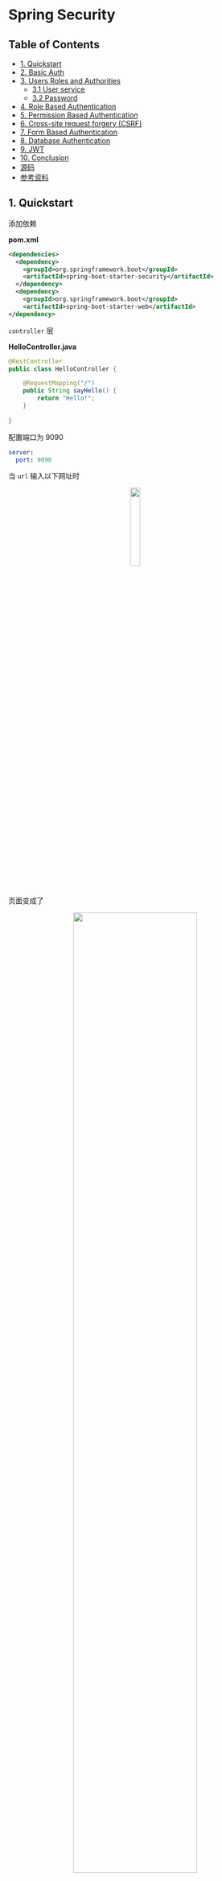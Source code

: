 # Spring Security

Table of Contents
-----------------

* [1. Quickstart](#1-quickstart)
* [2. Basic Auth](#2-basic-auth)
* [3. Users Roles and Authorities](#3-users-roles-and-authorities)
   * [3.1 User service](#31-user-service)
   * [3.2 Password](#32-password)
* [4. Role Based Authentication](#4-role-based-authentication)
* [5. Permission Based Authentication](#5-permission-based-authentication)
* [6. Cross-site request forgery (CSRF)](#6-cross-site-request-forgery-csrf)
* [7. Form Based Authentication](#7-form-based-authentication)
* [8. Database Authentication](#8-database-authentication)
* [9. JWT](#9-jwt)
* [10. Conclusion](#10-conclusion)
* [源码](#源码)
* [参考资料](#参考资料)




## 1. Quickstart

添加依赖

**pom.xml**

```xml
<dependencies>
  <dependency>
    <groupId>org.springframework.boot</groupId>
    <artifactId>spring-boot-starter-security</artifactId>
  </dependency>
  <dependency>
    <groupId>org.springframework.boot</groupId>
    <artifactId>spring-boot-starter-web</artifactId>
</dependency>
```

`controller` 层

**HelloController.java**

```java
@RestController
public class HelloController {

    @RequestMapping("/")
    public String sayHello() {
        return "Hello!";
    }
    
}
```

配置端口为 9090

```yaml
server:
  port: 9090
```

当 `url` 输入以下网址时

<div align="center"> <img src="image-20200729101107448.png" width="20%"/> </div><br>

页面变成了

<div align="center"> <img src="image-20200729101213621.png" width="70%"/> </div><br>



可见，我们的接口没有赤裸裸地暴露供第三方随意访问了，`spring security` 框架给我们加了一层保护

用户名默认为 `user`

密码从控制台可以获得

<div align="center"> <img src="image-20200729101512541.png" width="70%"/> </div><br>

成功跳转！

<div align="center"> <img src="image-20200729101705261.png" width="60%"/> </div><br>



⚠️注意：

`login` 之后默认跳转到 `/` 路径



## 2. Basic Auth

集成 `Spring Security`

**ApplicationSecurityConfig.java**

```java
@Configuration
@EnableWebSecurity
public class ApplicationSecurityConfig extends WebSecurityConfigurerAdapter {
    @Override
    protected void configure(HttpSecurity http) throws Exception {
        http
                .authorizeRequests()
                .anyRequest()
                .authenticated()
                .and()
                .httpBasic();
    }
}
```

继承了 `WebSecurityConfigurerAdapter`，我们重写了 `configure` 方法（参数为 `HttpSecurity`）

解释一下编写思路（编写时会有代码提示）

对发过来的 `http request`

1. 授权请求
2. 所有请求
3. 都要验证
4. 和
5. 使用 `http basic` 验证方式


<div align="center"> <img src="image-20200729103511124.png" width="60%"/> </div><br>

修改 `controller`

**HelloController.java**

```java
@RestController
public class HelloController {

    @RequestMapping("/hello")
    public String sayHello() {
        return "Hello!";
    }

}
```



成功访问！


<div align="center"> <img src="image-20200729112220291.png" width="90%"/> </div><br>

## 3. Users Roles and Authorities

### 3.1 User service

在安全领域

用户包括一般包括以下信息：

- username
- password
- role
- authorities
- and more

`username` 和 `password` 很好理解，我们无论登录哪个网站，都需要用户名和密码来校验我们的身份

`role` 和 `authorities` 又如何理解呢？

我们在生活中有许多身份，在学校我们既是学生，也是父母的孩子，说不定还是校篮球队队长

权限一般与角色一起谈论。比如说你是学生，你可以享受教育优惠的权限，你可以享受在高中大学读书的权利...

你是篮球队队长，你就有组织训练的权限，有管理队员的权限...

<div align="center"> <img src="image-20200730173041674.png" width="50%"/> </div><br>



`Spring security` 默认的用户是 `user`

```java
@Configuration
@EnableWebSecurity
public class ApplicationSecurityConfig extends WebSecurityConfigurerAdapter {

    @Autowired
    private PasswordEncoder passwordEncoder;

    /**
     * 配置用户信息
     *
     * @return
     */
    @Override
    @Bean
    protected UserDetailsService userDetailsService() {

        // user 1: admin
        UserDetails admin = User.builder()
                .username("admin")
                .password(passwordEncoder.encode("123"))
                .roles(ADMIN.name())
                .build();

        // user 2: visitor
        UserDetails visitor = User.builder()
                .username("visitor")
                .password(passwordEncoder.encode("123"))
                .roles(VISITOR.name())
                .build();


        return new InMemoryUserDetailsManager(admin, visitor);

    }

    @Override
    protected void configure(HttpSecurity http) throws Exception {
        http
                .csrf().disable()
                .authorizeRequests()
                .antMatchers("/index").permitAll()
                .antMatchers("/admin").hasRole(ADMIN.name())
                .antMatchers("/visitor").hasRole(VISITOR.name())
                .anyRequest()
                .authenticated()
                .and()
                .httpBasic();
    }
}
```



解释（具体查看源码）：

- User：用户类
- UserDetails：用户信息类
- InMemoryUserDetailsManager：用户信息保存在内存



这里有一个小技巧，方法返回值是 `UserDetailsService`

是一个接口，点击左边绿色图标可以查看其实现类

<div align="center"> <img src="image-20200729115735148.png" width="70%"/> </div><br>



总的来说，用户信息配置类通过工厂模式创建了一个用户信息对象，并保存在内存中



### 3.2 Password

作为一个企业级安全框架，是决不允许密码以明文形式存储

`Spring security` 为我们提供了一个利器：`PasswordEncoder`

**PasswordEncoder.class**

```java
public interface PasswordEncoder {
    String encode(CharSequence var1);

    boolean matches(CharSequence var1, String var2);

    default boolean upgradeEncoding(String encodedPassword) {
        return false;
    }
}
```

采用第三种加密方式：

<div align="center"> <img src="image-20200729142305771.png" width="70%"/> </div><br>

**PasswordConfig.java**

```java
@Configuration
public class PasswordConfig {

    @Bean
    public PasswordEncoder passwordEncoder() {
        return new BCryptPasswordEncoder(10);
    }

}
```





<div align="center"> <img src="image-20200729143042853.png" width="50%"/> </div><br>

debug 一下，发现明文密码 “123” 已经加密


成功访问！

<div align="center"> <img src="image-20200729142739165.png" width="50%"/> </div><br>



## 4. Role Based Authentication

**特定的网址只能由特定的角色访问**

**对象是角色**

模拟两个角色：

- admin（拥有增删改查的权限）
- visitor （只有查的权限）



<div align="center"> <img src="roles.jpg" width="50%"/> </div><br>





为了方便理解，在用户信息中设置两个角色：

- admin
- visitor



权限枚举类：

**UserPermission.java**

```java
public enum UserPermission {

    CREATE("create"),
    READ("read"),
    UPDATE("update"),
    DELETE("delete");

    private final String permission;

    UserPermission(String permission) {
        this.permission = permission;
    }

    public String getPermission() {
        return permission;
    }

}
```

角色枚举类：

**UserRole.java**

```java
public enum UserRole {

    // 使用 guava 工具类简化代码
    VISITOR(Sets.newHashSet(UserPermission.READ)),
    ADMIN(Sets.newHashSet(UserPermission.CREATE, UserPermission.READ, UserPermission.UPDATE, UserPermission.DELETE));

    private final Set<UserPermission> permissionSet;

    UserRole(Set<UserPermission> permissionSet) {
        this.permissionSet = permissionSet;
    }

    public Set<UserPermission> getPermissionSet() {
        return permissionSet;
    }
    
}
```

权限枚举类：

**UserPermission.java**

```java
public enum UserPermission {

    CREATE("create"),
    READ("read"),
    UPDATE("update"),
    DELETE("delete");

    private final String permission;

    UserPermission(String permission) {
        this.permission = permission;
    }

    public String getPermission() {
        return permission;
    }

}
```

不同的 `request` 对应着不同的角色

**ApplicationSecurityConfig.java**

```java
@Override
protected void configure(HttpSecurity http) throws Exception {
  http
    .authorizeRequests()
    .antMatchers("/index").permitAll()
    .antMatchers("/admin").hasRole(ADMIN.name())
    .antMatchers("/visitor").hasRole(VISITOR.name())
    .anyRequest()
    .authenticated()
    .and()
    .httpBasic();
}
```



**HelloController.java**

```java
@RestController
public class HelloController {

    @GetMapping("/admin")
    public String sayAdmin() {
        return "Admin here";
    }

    @GetMapping("/visitor")
    public String sayVisitor() {
        return "Visitor here";
    }

}
```





当我们用 `admin` 账户去访问 `/visitor` 接口时，被拒绝了

<div align="center"> <img src="image-20200729173320401.png" width="80%"/> </div><br>

```json
{
    "timestamp": "2020-07-29T09:29:29.881+00:00",
    "status": 403,
    "error": "Forbidden",
    "message": "",
    "path": "/visitor"
}
```



当访问 `/admin` 接口时

<div align="center"> <img src="image-20200729173440143.png" width="80%"/> </div><br>

访问成功！

<div align="center"> <img src="image-20200729173528488.png" width="60%"/> </div><br>





## 5. Permission Based Authentication

和 `Role Based Authentication` 不同的是

**特定的网址只能由拥有特定权限的人访问**

**对象是权限**

<div align="center"> <img src="image-20200721110705139.png" width="40%"/> </div><br>

**不同的用户拥有不同的角色，不同的角色也拥有着不同的权限**



举个例子，看图理解

<div align="center"> <img src="image-20200731100429520.png" width="60%"/> </div><br>





现在我们定一个 `manageController`，模拟 `CRUD` 操作：

**manageController.java**

```java
@RestController
@RequestMapping("/manage")
public class ManageController {

    // create
    @PostMapping("/create")
    public String create() {
        return "Creating...";
    }

    // read
    @GetMapping("/read")
    public String read() { return "Reading...";
    }

    // update
    @PutMapping("/update")
    public String update() { return  "Updating...";
    }

    // delete
    @DeleteMapping("/delete")
    public String delete() {
        return "Deleting...";
    }

}
```

先以 `admin` 账户访问 

<div align="center"> <img src="image-20200731104115496.png" width="40%"/> </div><br>

访问成功！


<div align="center"> <img src="image-20200731102724687.png" width="40%"/> </div><br>



发送 `POST` 请求

<div align="center"> <img src="image-20200731103208806.png" width="40%"/> </div><br>


访问失败


<div align="center"> <img src="image-20200731103318934.png" width="40%"/> </div><br>

发送 `PUT` 请求 




<div align="center"> <img src="image-20200731103231742.png" width="40%"/> </div><br>



访问失败


<div align="center"> <img src="image-20200731103339180.png" width="40%"/> </div><br>

发送 `DELETE` 请求


<div align="center"> <img src="image-20200731103251350.png" width="40%"/> </div><br>




访问失败

<div align="center"> <img src="image-20200731103355760.png" width="40%"/> </div><br>

那么如何解决这个问题？

只要加上一行代码即可

**ApplicationSecurityConfig.java**

```java
 @Override
protected void configure(HttpSecurity http) throws Exception {
    http
            .csrf().disable()  // talk about it later
            .authorizeRequests()
            .antMatchers("/index").permitAll()
            .antMatchers("/admin").hasRole(ADMIN.name())
            .antMatchers("/visitor").hasRole(VISITOR.name())
            .anyRequest()
            .authenticated()
            .and()
            .httpBasic();
}
```

这个稍后会详细解释



处理了这个问题之后，让我们专注于这章的重点：`Permission Based Authentication`



进入 `UserDetails` 接口的源码，发现有一个称作 `getAuthorities` 的集合类

```java
public interface UserDetails extends Serializable {
    Collection<? extends GrantedAuthority> getAuthorities();

    String getPassword();

    String getUsername();

    boolean isAccountNonExpired();

    boolean isAccountNonLocked();

    boolean isCredentialsNonExpired();

    boolean isEnabled();
}
```

一个用户有着不同的权限，这个就是用来存储用户权限的



那么这个方法的值从哪里获得呢？



那就得进入 `UserBuilder` 里面瞧瞧了



**UserBuilder.class**

```java
public static class UserBuilder {
    private String username;
    private String password;
    private List<GrantedAuthority> authorities;
    private boolean accountExpired;
    private boolean accountLocked;
    private boolean credentialsExpired;
    private boolean disabled;
    private Function<String, String> passwordEncoder;
```

在 `UserBuilder` 中，有一个名为 `authorities` 的属性



是一个集合列表，存放着类型为 `GrantedAuthority` 的元素



在 `UserBuilder` 中有一个 `authorities` 方法

```java
public User.UserBuilder authorities(Collection<? extends GrantedAuthority> authorities) {
  this.authorities = new ArrayList(authorities);
  return this;
}
```



传入的是权限的集合



秉承着封装的思想，我们需要在 `role` 中定义一个方法，获取每个用户的权限集合



`GrantedAuthority` 有着 3 个实现类



<div align="center"> <img src="image-20200801174813670.png" width="60%"/> </div><br>

进入到 `SimpleGrantedAuthority` 中，发现其对应着一个属性：

```java
public final class SimpleGrantedAuthority implements GrantedAuthority {
    private static final long serialVersionUID = 530L;
    private final String role;
```



再对着 `UserBuilder` 的源码一起看



**原来权限类中也有记录用户的信息**

并且以 `ROLE_` 开头



```java
public User.UserBuilder roles(String... roles) {
    List<GrantedAuthority> authorities = new ArrayList(roles.length);
    String[] var3 = roles;
    int var4 = roles.length;
for(int var5 = 0; var5 < var4; ++var5) {
    String role = var3[var5];
    Assert.isTrue(!role.startsWith("ROLE_"), () -> {
        return role + " cannot start with ROLE_ (it is automatically added)";
    });
    authorities.add(new SimpleGrantedAuthority("ROLE_" + role));
}
```


我们的 `role` 枚举类，增加了一个方法，获得所在角色的所有权限

**UserRole.java**

```java
public enum UserRole {

    // 使用 guava 工具类简化代码
    VISITOR(Sets.newHashSet(UserPermission.READ)),
    ADMIN(Sets.newHashSet(UserPermission.CREATE, UserPermission.READ, UserPermission.UPDATE, UserPermission.DELETE));

    private final Set<UserPermission> permissionSet;

    UserRole(Set<UserPermission> permissionSet) {
        this.permissionSet = permissionSet;
    }

    public Set<UserPermission> getPermissionSet() {
        return permissionSet;
    }

    // get authorities from specific role
    public Set<SimpleGrantedAuthority> getGrantedAuthorities() {

        // convert permission to SimpleGrantedAuthority
        Set<SimpleGrantedAuthority> authorities = getPermissionSet().stream()
                .map(userPermission -> new SimpleGrantedAuthority(userPermission.getPermission()))
                .collect(Collectors.toSet());

        // add role to authorities
        authorities.add(new SimpleGrantedAuthority("ROLE_" + this.name()));

        return authorities;

    }

}
```



最终，我们的 `ApplicationSecurityConfig` 类变成：

**ApplicationSecurityConfig.java**

```java
@Configuration
@EnableWebSecurity
public class ApplicationSecurityConfig extends WebSecurityConfigurerAdapter {

    @Autowired
    private PasswordEncoder passwordEncoder;

    /**
     * 配置用户信息
     *
     * @return
     */
    @Override
    @Bean
    protected UserDetailsService userDetailsService() {

        // user 1: admin
        UserDetails admin = User.builder()
                .username("admin")
                .password(passwordEncoder.encode("123"))
//                .roles(ADMIN.name())  // ROLE_ADMIN
                .authorities(ADMIN.getGrantedAuthorities())
                .build();

        // user 2: visitor
        UserDetails visitor = User.builder()
                .username("visitor")
                .password(passwordEncoder.encode("123"))
//                .roles(VISITOR.name())  // ROLE_VISITOR
                .authorities(VISITOR.getGrantedAuthorities())
                .build();


        return new InMemoryUserDetailsManager(admin, visitor);

    }

    @Override
    protected void configure(HttpSecurity http) throws Exception {
        http
                // TODO: talk more in depth later
                .csrf().disable()
                .authorizeRequests()
                .antMatchers("/index").permitAll()
//                .antMatchers("/admin").hasRole(ADMIN.name())
//                .antMatchers("/visitor").hasRole(VISITOR.name())
//                .antMatchers(HttpMethod.GET, "/manage/create").hasAnyRole(ADMIN.name(), VISITOR.name())
          			
          			// order does matter
                .antMatchers(HttpMethod.POST, "/manage/create").hasAuthority(CREATE.getPermission())
                .antMatchers(HttpMethod.PUT, "/manage/update").hasAuthority(UPDATE.getPermission())
                .antMatchers(HttpMethod.DELETE, "/manage/delete").hasAuthority(DELETE.getPermission())
                .anyRequest()
                .authenticated()
                .and()
                .httpBasic();
    }
}
```



用 `admin` 账户登录

<div align="center"> <img src="image-20200801210333994.png" width="30%"/> </div><br>




访问 `/read` 成功


<div align="center"> <img src="image-20200801210351877.png" width="40%"/> </div><br>




<div align="center"> <img src="image-20200801210645427.png" width="10%"/> </div><br>






访问 `/create` 成功


<div align="center"> <img src="image-20200801210417097.png" width="40%"/> </div><br>


<div align="center"> <img src="image-20200801210702471.png" width="10%"/> </div><br>












访问 `/update` 成功


<div align="center"> <img src="image-20200801210437835.png" width="40%"/> </div><br>



<div align="center"> <img src="image-20200801210721826.png" width="10%"/> </div><br>


访问 `/delete` 成功


<div align="center"> <img src="image-20200801210454003.png" width="40%"/> </div><br>



<div align="center"> <img src="image-20200801210731596.png" width="10%"/> </div><br>





而使用 `visitor` 身份访问时，只能访问 `/read` 接口



除了这种方式，还有在 `controller` 增加 `annotation` 的方法，在此先不演示






## 6. Cross-site request forgery (CSRF)

什么是 `forgery`?


<div align="center"> <img src="image-20200801213128078.png" width="60%"/> </div><br>































## 7. Form Based Authentication





















## 8. Database Authentication



























## 9. JWT









## 10. Conclusion

1. `Springboot` 与其他框架整合时，配置类：
   - 一定要加上 `@Configuration` 注解
   - 加上 `@EnableXXX` 注解
   
2. 多看源码

3. 多了解设计模式，起码要看得懂别人用的设计模式

4. `guava` 工具类简化代码（可以研究一下）

5. `stream` 流式编程（`JDK 8` 新特性）

   







## 源码

- [security-demo](https://github.com/ceezyyy/backend-notes/tree/master/Security/SpringSecurity/code/security-demo)




## 参考资料

- [Spring Security | FULL COURSE](https://www.youtube.com/watch?v=her_7pa0vrg)

　